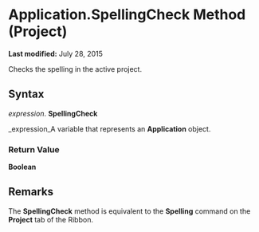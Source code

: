 
# Application.SpellingCheck Method (Project)

 **Last modified:** July 28, 2015

Checks the spelling in the active project.

## Syntax

 _expression_. **SpellingCheck**

 _expression_A variable that represents an  **Application** object.


### Return Value

 **Boolean**


## Remarks

The  **SpellingCheck** method is equivalent to the **Spelling** command on the **Project** tab of the Ribbon.

